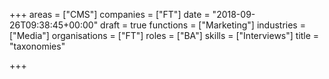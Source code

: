 +++
areas = ["CMS"]
companies = ["FT"]
date = "2018-09-26T09:38:45+00:00"
draft = true
functions = ["Marketing"]
industries = ["Media"]
organisations = ["FT"]
roles = ["BA"]
skills = ["Interviews"]
title = "taxonomies"

+++
